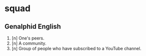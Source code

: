 # squad
## Genalphid English
1. [n] One's peers.
2. [n] A community.
3. [n] Group of people who have subscribed to a YouTube channel.